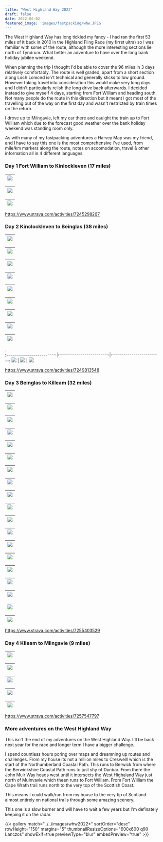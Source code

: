 ```yaml
---
title: "West Highland Way 2022"
draft: false
date: 2022-06-02
featured_image: 'images/fastpacking/whw.JPEG'
---
```



The West Highland Way has long tickled my fancy - I had ran the first 53 miles of it back in 2010 in the Highland Fling Race (my firrst ultra) so I was familiar with some of the route, although the more interesting sections lie north of Tyndrum. What better an adventure to have over the long bank holiday jubilee weekend.

When planning the trip I thought I'd be able to cover the 96 miles in 3 days relatively comfortably. The route is well graded, apart from a short section along Loch Lomond isn't technical and generally sticks to low ground. However taking travel into consideration this would make very long days and I didn't particularly relish the long drive back afterwards. I decided instead to give myself 4 days, starting from Fort William and heading south. Not many people do the route in this direction but it meant I got most of the travelling out of the way on the first day and wasn't restricted by train times on the return.

I drove up to Milngavie, left my car there and cauight the train up to Fort William which due to the forecast good weather over the bank holiday weekend was standing room only.

As with many of my fastpacking adventures a Harvey Map was my friend, and I have to say this one is the most comprehensive I've used, from mile/km markers along the route, notes on accomodation, travel & other information all in 4 different languages.


### Day 1 Fort William to Kinlockleven (17 miles)

| ![](/images/whw2022/IMG_1140.JPEG)| 
|:--:|

| ![](/images/whw2022/IMG_1141.JPEG)| 
|:--:|

| ![](/images/whw2022/IMG_1143.JPEG)| 
|:--:|

https://www.strava.com/activities/7245298267


### Day 2 Kinclockleven to Beinglas (38 miles)

| ![](/images/whw2022/IMG_1144.JPEG)| 
|:--:|

| ![](/images/whw2022/IMG_1147.JPEG)| 
|:--:|

| ![](/images/whw2022/IMG_1148.JPEG)| 
|:--:|

| ![](/images/whw2022/IMG_1149.JPEG)| 
|:--:|

| ![](/images/whw2022/IMG_1150.JPEG)| 
|:--:|

| ![](/images/whw2022/IMG_1151.JPEG)| 
|:--:|

| ![](/images/whw2022/IMG_1152.JPEG)| 
|:--:|

| ![](/images/whw2022/IMG_1153.JPEG)| 
|:--:|

| ![](/images/whw2022/IMG_1154.JPEG)| 
|:--:|



 .        
:-------------------------:|:-------------------------:|:-------------------------:
![](/images/whw2022/IMG_1158.JPEG)  |  ![](/images/whw2022/IMG_1160.JPEG) |  ![](/images/whw2022/IMG_1161.JPEG)





https://www.strava.com/activities/7249813548

### Day 3 Beinglas to Killeam (32 miles)



| ![](/images/whw2022/IMG_1164.JPEG)| 
|:--:|

| ![](/images/whw2022/IMG_1165.JPEG)| 
|:--:|

| ![](/images/whw2022/IMG_1166.JPEG)| 
|:--:|

| ![](/images/whw2022/IMG_1168.JPEG)| 
|:--:|

| ![](/images/whw2022/IMG_170.JPEG)| 
|:--:|

| ![](/images/whw2022/IMG_1171.JPEG)| 
|:--:|

| ![](/images/whw2022/IMG_1172.JPEG)| 
|:--:|

| ![](/images/whw2022/IMG_1173.JPEG)| 
|:--:|

| ![](/images/whw2022/IMG_1174.JPEG)| 
|:--:|

| ![](/images/whw2022/IMG_1175.JPEG)| 
|:--:|

| ![](/images/whw2022/IMG_1176.JPEG)| 
|:--:|

| ![](/images/whw2022/IMG_1177.JPEG)| 
|:--:|

| ![](/images/whw2022/IMG_1178.JPEG)| 
|:--:|

| ![](/images/whw2022/IMG_1179.JPEG)| 
|:--:|

| ![](/images/whw2022/IMG_1180.JPEG)| 
|:--:|

| ![](/images/whw2022/IMG_1181.JPEG)| 
|:--:|

| ![](/images/whw2022/IMG_1182.JPEG)| 
|:--:|

| ![](/images/whw2022/IMG_1183.JPEG)| 
|:--:|

| ![](/images/whw2022/IMG_1184.JPEG)| 
|:--:|




https://www.strava.com/activities/7255403529

### Day 4 Kileam to Milngavie (9 miles)

| ![](/images/whw2022/IMG_1185.JPEG)| 
|:--:|

| ![](/images/whw2022/IMG_1186.JPEG)| 
|:--:|

| ![](/images/whw2022/IMG_1187.JPEG)| 
|:--:|

| ![](/images/whw2022/IMG_1188.JPEG)| 
|:--:|

| ![](/images/whw2022/IMG_1192.JPEG)| 
|:--:|

https://www.strava.com/activities/7257547797



### More adventures on the West Highland Way

This isn't the end of my adventures on the West Highland Way. I'll be back next year for the race and longer term I have a bigger challenge.

I spend countless hours poring over maps and dreamning up routes and challenges. From my house its not a million miles to Creswelll which is the start of the Northumberland Coastal Path. This runs to Berwick from where the Berwickshire Coastal Path runs to just shy of Dunbar. From there the John Muir Way heads west until it intersects the West Highaland Way just north of Mulnvavie which theen runs to Fort William. From Fort William the Cape Wrath trail runs north to the very top of the Scottish Coast.

This means I could walk/run from my house to the very tip of Scotland almost entirely on national trails through some amazing scenery.

This one is a slow burner and will have to wait a few years but I'm definately keeping it on the radar.


{{< gallery match="../../images/whw2022*" sortOrder="desc" rowHeight="150" margins="5" thumbnailResizeOptions="600x600 q90 Lanczos" showExif=true previewType="blur" embedPreview="true" >}}


